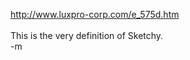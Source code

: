 <a href="http://www.luxpro-corp.com/e_575d.htm">http://www.luxpro-corp.com/e_575d.htm</a>
<br />
<br /><font class="comment">This is the very definition of Sketchy.</font>
<br />-m
<br />